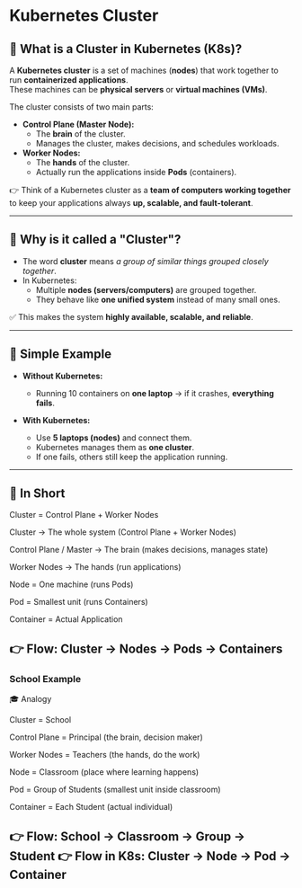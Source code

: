 # Kubernetes Cluster

## 📌 What is a Cluster in Kubernetes (K8s)?
A **Kubernetes cluster** is a set of machines (**nodes**) that work together to run **containerized applications**.  
These machines can be **physical servers** or **virtual machines (VMs)**.  

The cluster consists of two main parts:
- **Control Plane (Master Node):**  
  - The **brain** of the cluster.  
  - Manages the cluster, makes decisions, and schedules workloads.  
- **Worker Nodes:**  
  - The **hands** of the cluster.  
  - Actually run the applications inside **Pods** (containers).  

👉 Think of a Kubernetes cluster as a **team of computers working together** to keep your applications always **up, scalable, and fault-tolerant**.

--------------------------------------------------------------------------------------

## 📌 Why is it called a "Cluster"?
- The word **cluster** means *a group of similar things grouped closely together*.  
- In Kubernetes:  
  - Multiple **nodes (servers/computers)** are grouped together.  
  - They behave like **one unified system** instead of many small ones.  

✅ This makes the system **highly available, scalable, and reliable**.

---

## 📌 Simple Example
- **Without Kubernetes:**  
  - Running 10 containers on **one laptop** → if it crashes, **everything fails**.  

- **With Kubernetes:**  
  - Use **5 laptops (nodes)** and connect them.  
  - Kubernetes manages them as **one cluster**.  
  - If one fails, others still keep the application running.  

--------------------------------------------------------------------------------------

## 📌 In Short
Cluster = Control Plane + Worker Nodes

Cluster → The whole system (Control Plane + Worker Nodes)

Control Plane / Master → The brain (makes decisions, manages state)

Worker Nodes → The hands (run applications)

Node = One machine (runs Pods)

Pod = Smallest unit (runs Containers)

Container = Actual Application

👉 Flow: Cluster → Nodes → Pods → Containers
--------------------------------------------------------------------------------------
### School Example
🎓 Analogy

Cluster = School

Control Plane = Principal (the brain, decision maker)

Worker Nodes = Teachers (the hands, do the work)

Node = Classroom (place where learning happens)

Pod = Group of Students (smallest unit inside classroom)

Container = Each Student (actual individual)

👉 Flow: School → Classroom → Group → Student
👉 Flow in K8s: Cluster → Node → Pod → Container
-----------------------------------------------------------------------------------------
